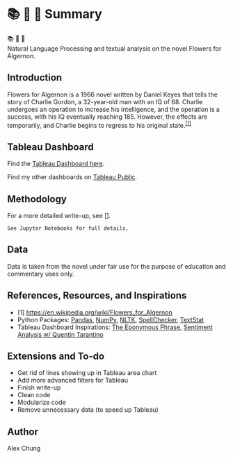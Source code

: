 # :books: :cherry_blossom: :mouse2:  Summary

:books: :cherry_blossom: :mouse2:  
Natural Language Processing and textual analysis on the novel Flowers for Algernon.

## Introduction

Flowers for Algernon  is a 1966 novel written by Daniel Keyes that tells the story of Charlie Gordon, a 32-year-old man with an IQ of 68.  Charlie undergoes an operation to increase his intelligence, and the operation is a success, with his IQ eventually reaching 185.  However, the effects are temporarily, and Charlie begins to regress to his original state.<sup>[[1]](#myfootnote1)</sup>

## Tableau Dashboard

Find the [Tableau Dashboard here](https://public.tableau.com/profile/alex.chung#!/vizhome/FlowersforAlgernon-TextAnalysisandNLP/Main "Tableau Public - Alex Chung | Flowers for Algernon - NLP and Textual Analysis").

Find my other dashboards on [Tableau Public](https://public.tableau.com/profile/alex.chung#!/ "Tableau Public - Alex Chung").

## Methodology
For a more detailed write-up, see [].

`See Jupyter Notebooks for full details.`

## Data

Data is taken from the novel under fair use for the purpose of education and commentary uses only.


## References, Resources, and Inspirations

 * <a name="myfootnote1">[1]</a> https://en.wikipedia.org/wiki/Flowers_for_Algernon
 * Python Packages: [Pandas](https://pandas.pydata.org/), [NumPy](https://numpy.org/), [NLTK](https://www.nltk.org/), [SpellChecker](https://pypi.org/project/pyspellchecker/), [TextStat](https://pypi.org/project/textstat/)
 * Tableau Dashboard Inspirations: [The Eponymous Phrase](https://public.tableau.com/profile/skybjohnson#!/vizhome/TheEponymousPhrase/TheEponymousPhrase), [Sentiment Analysis w/ Quentin Tarantino](https://public.tableau.com/profile/tim.lafferty#!/vizhome/SentimentAnalysiswQuentinTarantino/Basic)

## Extensions and To-do
 * Get rid of lines showing up in Tableau area chart
 * Add more advanced filters for Tableau
 * Finish write-up
 * Clean code
 * Modularize code
 * Remove unnecessary data (to speed up Tableau)

## Author
Alex Chung
